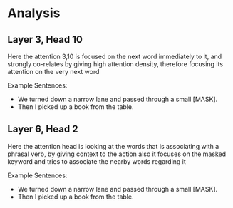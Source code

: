 # Analysis

## Layer 3, Head 10

Here the attention 3,10 is focused on the next word immediately to it, and strongly co-relates by giving high attention density, therefore focusing its attention on the very next word

Example Sentences: 
- We turned down a narrow lane and passed through a small [MASK].
- Then I picked up a book from the table.

## Layer 6, Head 2

Here the attention head is looking at the words that is associating with a phrasal verb, by giving context to the action also it focuses on the masked keyword and tries to associate the nearby words regarding it

Example Sentences:
- We turned down a narrow lane and passed through a small [MASK].
- Then I picked up a book from the table.

    
